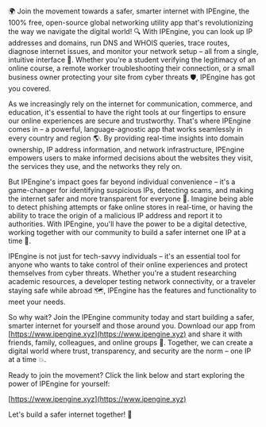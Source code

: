 🌍 Join the movement towards a safer, smarter internet with IPEngine, the 100% free, open-source global networking utility app that's revolutionizing the way we navigate the digital world! 🔍 With IPEngine, you can look up IP addresses and domains, run DNS and WHOIS queries, trace routes, diagnose internet issues, and monitor your network setup – all from a single, intuitive interface 📡. Whether you're a student verifying the legitimacy of an online course, a remote worker troubleshooting their connection, or a small business owner protecting your site from cyber threats 🛡️, IPEngine has got you covered.

As we increasingly rely on the internet for communication, commerce, and education, it's essential to have the right tools at our fingertips to ensure our online experiences are secure and trustworthy. That's where IPEngine comes in – a powerful, language-agnostic app that works seamlessly in every country and region 🌎. By providing real-time insights into domain ownership, IP address information, and network infrastructure, IPEngine empowers users to make informed decisions about the websites they visit, the services they use, and the networks they rely on.

But IPEngine's impact goes far beyond individual convenience – it's a game-changer for identifying suspicious IPs, detecting scams, and making the internet safer and more transparent for everyone 🚀. Imagine being able to detect phishing attempts or fake online stores in real-time, or having the ability to trace the origin of a malicious IP address and report it to authorities. With IPEngine, you'll have the power to be a digital detective, working together with our community to build a safer internet one IP at a time 💪.

IPEngine is not just for tech-savvy individuals – it's an essential tool for anyone who wants to take control of their online experiences and protect themselves from cyber threats. Whether you're a student researching academic resources, a developer testing network connectivity, or a traveler staying safe while abroad 🗺️, IPEngine has the features and functionality to meet your needs.

So why wait? Join the IPEngine community today and start building a safer, smarter internet for yourself and those around you. Download our app from [https://www.ipengine.xyz](https://www.ipengine.xyz) and share it with friends, family, colleagues, and online groups 📢. Together, we can create a digital world where trust, transparency, and security are the norm – one IP at a time 💥.

Ready to join the movement? Click the link below and start exploring the power of IPEngine for yourself:

[https://www.ipengine.xyz](https://www.ipengine.xyz)

Let's build a safer internet together! 🌟